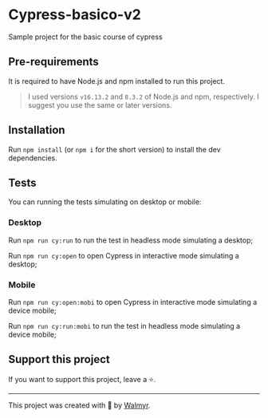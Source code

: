 # Cypress-basico-v2

Sample project for the basic course of cypress

## Pre-requirements

It is required to have Node.js and npm installed to run this project.

> I used versions `v16.13.2` and `8.3.2` of Node.js and npm, respectively. I suggest you use the same or later versions.

## Installation

Run `npm install` (or `npm i` for the short version) to install the dev dependencies.

## Tests
You can running the tests simulating on desktop or mobile:

### Desktop
Run `npm run cy:run`  to run the test in headless mode simulating a desktop;

Run `npm run cy:open` to open Cypress in interactive mode simulating a desktop;

### Mobile
Run `npm run cy:open:mobi` to open Cypress in interactive mode simulating a device mobile;

Run `npm run cy:run:mobi`  to run the test in headless mode simulating a device mobile;

## Support this project

If you want to support this project, leave a ⭐.

___

This project was created with 💚 by [Walmyr](https://walmyr.dev).